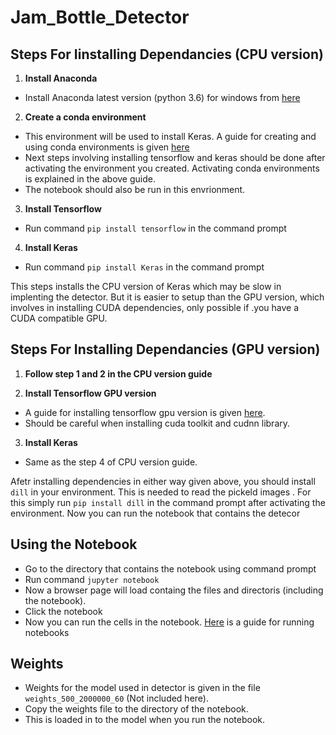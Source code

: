 # Jam_Bottle_Detector

## Steps For Iinstalling Dependancies (CPU version)

1. **Install Anaconda**

- Install Anaconda latest version (python 3.6) for windows from [here](https://www.anaconda.com/download/#linux)

2. **Create a conda environment**

- This environment will be used to install Keras. A guide for creating and using conda environments is given [here](https://conda.io/docs/user-guide/tasks/manage-environments.html)
 - Next steps involving installing tensorflow and keras should be done after activating the environment you created. Activating conda environments is explained in the above guide.
 - The notebook should also be run in this envrionment.

3. **Install Tensorflow**

- Run command `pip install tensorflow` in the command prompt

4. **Install Keras**

- Run command `pip install Keras` in the command prompt

This steps installs the CPU version of Keras which may be slow in implenting the detector. But it is easier to setup than the GPU version, which involves in installing CUDA dependencies, only possible if .you have a CUDA compatible GPU.

## Steps For Installing Dependancies (GPU version)

1. **Follow step 1 and 2 in the CPU version guide**

2. **Install Tensorflow GPU version**

- A guide for installing tensorflow gpu version is given [here](https://www.tensorflow.org/install/install_windows).
- Should be careful when installing cuda toolkit and cudnn library.

3. **Install Keras**

- Same as the step 4 of CPU version guide.

Afetr installing dependencies in either way given above, you should install `dill` in your environment. This is needed to read the pickeld images .
For this simply run `pip install dill` in the command prompt after activating the environment.
Now you can run the notebook that contains the detecor

## Using the Notebook

- Go to the directory that contains the notebook using command prompt
- Run command `jupyter notebook`
- Now a browser page will load containg the files and directoris (including the notebook).
- Click the notebook
- Now you can run the cells in the notebook. [Here](https://jupyter-notebook.readthedocs.io/en/stable/notebook.html#notebook-user-interface) is a guide for running notebooks

## Weights

- Weights for the model used in detector is given in the file `weights_500_2000000_60` (Not included here).
- Copy the weights file to the directory of the notebook.
- This is loaded in to the model when you run the notebook.
